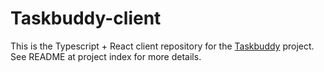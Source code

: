 # Taskbuddy-client

This is the Typescript + React client repository for the [Taskbuddy](https://github.com/luc-silva/Taskbuddy) project.
See README at project index for more details.
